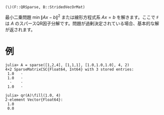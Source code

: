 ```
(\)(F::QRSparse, B::StridedVecOrMat)
```

最小二乗問題 $\min\|Ax - b\|^2$ または線形方程式系 $Ax=b$ を解きます。ここで `F` は $A$ のスパースQR因子分解です。問題が過剰決定されている場合、基本的な解が返されます。

# 例

```jldoctest
julia> A = sparse([1,2,4], [1,1,1], [1.0,1.0,1.0], 4, 2)
4×2 SparseMatrixCSC{Float64, Int64} with 3 stored entries:
 1.0   ⋅
 1.0   ⋅
  ⋅    ⋅
 1.0   ⋅

julia> qr(A)\fill(1.0, 4)
2-element Vector{Float64}:
 1.0
 0.0
```
